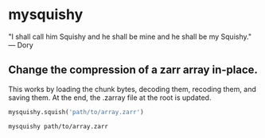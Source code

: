# mysquishy

"I shall call him Squishy and he shall be mine and he shall be my Squishy."
— Dory

## Change the compression of a zarr array in-place.

This works by loading the chunk bytes, decoding them, recoding them, and saving
them. At the end, the .zarray file at the root is updated.

```python
mysquishy.squish('path/to/array.zarr')
```

```
mysquishy path/to/array.zarr
```
